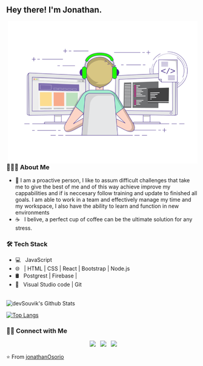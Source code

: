 <h2> Hey there! I'm Jonathan. </h2>
<img align="right" alt="GIF" src="https://raw.githubusercontent.com/devSouvik/devSouvik/master/gif3.gif" width="500"/>

<h3> 👨🏻‍💻 About Me </h3>

- 🔭 I am a proactive person, I like to assum difficult challenges that take me to give the best of me and of this way achieve improve my cappabilities and if is neccesary follow training and update to finished all goals. I am able to work in a team and effectively manage my time and my workspace, I also have the ability to learn and function in new environments
- ☕ &nbsp; I belive, a perfect cup of coffee can be the ultimate solution for any stress. 

<h3>🛠 Tech Stack</h3>

- 💻 &nbsp; JavaScript 
- 🌐 &nbsp; | HTML | CSS | React | Bootstrap | Node.js 
- 🛢 &nbsp; Postgrest | Firebase | 
- 🔧 &nbsp; Visual Studio code |  Git

<br>

<img align="center" src="https://github-readme-stats.vercel.app/api?username=jonathan4342&include_all_commits=true&count_private=true&show_icons=true&line_height=20&title_color=7A7ADB&icon_color=2234AE&text_color=D3D3D3&bg_color=0,000000,130F40" alt="devSouvik's Github Stats">

</br>

[![Top Langs](https://github-readme-stats.vercel.app/api/top-langs/?username=jonathan4342&layout=compact&text_color=daf7dc&bg_color=151515)](https://github.com/devSouvik/github-readme-stats)


<h3> 🤝🏻 Connect with Me </h3>

<p align="center"> 
&nbsp; <a href="https://www.instagram.com/osoriojonathan_/" target="_blank" rel="noopener noreferrer"><img src="https://img.icons8.com/plasticine/100/000000/instagram-new.png" width="50" /></a>  
&nbsp; <a href="https://www.linkedin.com/in/jonathan-osorio-046043207/" target="_blank" rel="noopener noreferrer"><img src="https://img.icons8.com/plasticine/100/000000/linkedin.png" width="50" /></a>
&nbsp; <a href="mailto:osoriogarrid7@gmail.com" target="_blank" rel="noopener noreferrer"><img src="https://img.icons8.com/plasticine/100/000000/gmail.png"  width="50" /></a>
</p>

⭐️ From [jonathanOsorio](https://github.com/jonathan4342)
